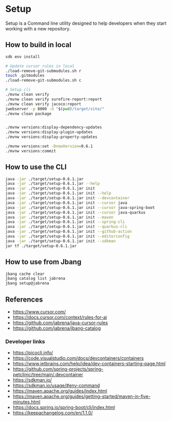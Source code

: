 # Setup

Setup is a Command line utility designed to help developers when they start working with a new repository.

## How to build in local

```bash
sdk env install

# Update cursor rules in local
./load-remove-git-submodules.sh r
touch .gitmodules
./load-remove-git-submodules.sh c

# Setup cli
./mvnw clean verify 
./mvnw clean verify surefire-report:report
./mvnw clean verify jacoco:report
jwebserver -p 8000 -d "$(pwd)/target/site/"
./mvnw clean package


./mvnw versions:display-dependency-updates
./mvnw versions:display-plugin-updates
./mvnw versions:display-property-updates

./mvnw versions:set -DnewVersion=0.6.1
./mvnw versions:commit
```

## How to use the CLI

```bash
java -jar ./target/setup-0.6.1.jar
java -jar ./target/setup-0.6.1.jar --help
java -jar ./target/setup-0.6.1.jar init
java -jar ./target/setup-0.6.1.jar init --help
java -jar ./target/setup-0.6.1.jar init --devcontainer
java -jar ./target/setup-0.6.1.jar init --cursor java
java -jar ./target/setup-0.6.1.jar init --cursor java-spring-boot
java -jar ./target/setup-0.6.1.jar init --cursor java-quarkus
java -jar ./target/setup-0.6.1.jar init --maven
java -jar ./target/setup-0.6.1.jar init --spring-cli
java -jar ./target/setup-0.6.1.jar init --quarkus-cli
java -jar ./target/setup-0.6.1.jar init --github-action
java -jar ./target/setup-0.6.1.jar init --editorconfig
java -jar ./target/setup-0.6.1.jar init --sdkman
jar tf ./target/setup-0.6.1.jar
```

## How to use from Jbang

```bash
jbang cache clear
jbang catalog list jabrena
jbang setup@jabrena
```

## References

- https://www.cursor.com/
- https://docs.cursor.com/context/rules-for-ai
- https://github.com/jabrena/java-cursor-rules
- https://github.com/jabrena/jbang-catalog

### Developer links

- https://picocli.info/
- https://code.visualstudio.com/docs/devcontainers/containers
- https://www.jetbrains.com/help/idea/dev-containers-starting-page.html
- https://github.com/spring-projects/spring-petclinic/tree/main/.devcontainer
- https://sdkman.io/
- https://sdkman.io/usage/#env-command
- https://maven.apache.org/guides/index.html
- https://maven.apache.org/guides/getting-started/maven-in-five-minutes.html
- https://docs.spring.io/spring-boot/cli/index.html
- https://keepachangelog.com/en/1.1.0/
